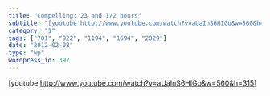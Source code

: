 ```yaml
---
title: "Compelling: 23 and 1/2 hours"
subtitle: "[youtube http://www.youtube.com/watch?v=aUaInS6HIGo&w=560&h=315]"
category: "1"
tags: ["701", "922", "1194", "1694", "2029"]
date: "2012-02-08"
type: "wp"
wordpress_id: 397
---
```

[youtube http://www.youtube.com/watch?v=aUaInS6HIGo&w=560&h=315]